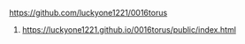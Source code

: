 <https://github.com/luckyone1221/0016torus>
1. <https://luckyone1221.github.io/0016torus/public/index.html>